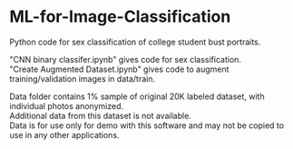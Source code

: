 # ML-for-Image-Classification
Python code for sex classification of college student bust portraits.

"CNN binary classifer.ipynb" gives code for sex classification.  
"Create Augmented Dataset.ipynb" gives code to augment training/validation images in data/train.

Data folder contains 1% sample of original 20K labeled dataset, with individual photos anonymized.  
Additional data from this dataset is not available.  
Data is for use only for demo with this software and may not be copied to use in any other applications.
